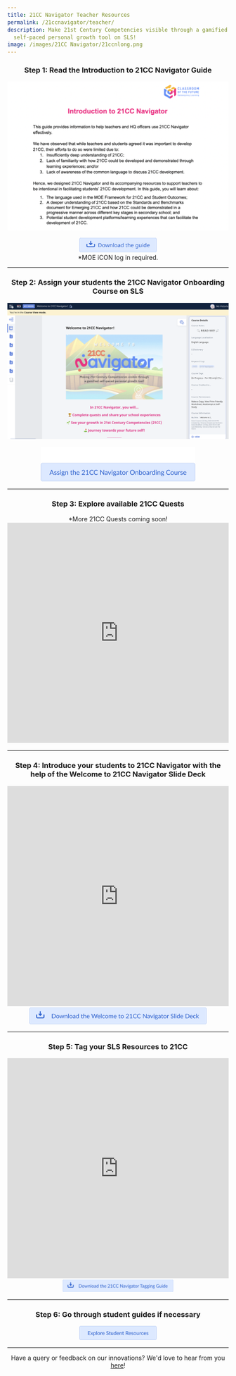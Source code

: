 ```yaml
---
title: 21CC Navigator Teacher Resources
permalink: /21ccnavigator/teacher/
description: Make 21st Century Competencies visible through a gamified
  self-paced personal growth tool on SLS!
image: /images/21CC Navigator/21ccnlong.png
---
```

<center><h3>Step 1: Read the Introduction to 21CC Navigator Guide</h3></center>

![Introduction to 21CC Guide](/images/21CC%20Navigator/intro%20to%2021cc%20guide.png)

<center><a href="https://for.edu.sg/21ccnteacherguide" target="_blank" rel="noopener noreferrer"><img src="/images/Buttons/download-the-guide.png" style="width:35%; display: inline;"></a><br>*MOE iCON log in required.</center>
	
-------

<center><h3>Step 2: Assign your students the 21CC Navigator Onboarding Course on SLS</h3></center>

![21CC Navigator Onboarding Course on SLS](/images/21CC%20Navigator/21cc%20navigator%20onboarding%20course%20sls.png)

<center><a href="https://for.edu.sg/21ccnonboardingcourse" target="_blank" rel="noopener noreferrer"><img src="/images/Buttons/assign%20your%20students%2021cc%20n%20(1).png" style="width:70%; display: inline;"></a></center>

-------

<center><h3>Step 3: Explore available 21CC Quests</h3></center>
<center>*More 21CC Quests coming soon!</center>

<iframe src="https://docs.google.com/presentation/d/e/2PACX-1vRPRngQQ1tmIsR2cIYebxL3EUXFNuNIHwMcgxTVqF_I0I-x5Za8F89rcJWj-NA1EMYNUsYjhYCNe12K/embed?start=false&amp;loop=true&amp;delayms=10000" frameborder="0" width="100%" height="500" allowfullscreen="true"></iframe>

-------

<center><h3>Step 4: Introduce your students to 21CC Navigator with the help of the Welcome to 21CC Navigator Slide Deck</h3></center>

<iframe src="https://docs.google.com/presentation/d/e/2PACX-1vRMACOVHau2C13HIdmu5fdz-4oS1L3BIfkPK12zoIMFrcgUlcf1lAbipD0hP_H_Iw/embed?start=false&amp;loop=true&amp;delayms=10000" frameborder="0" width="100%" height="500" allowfullscreen="true"></iframe>

<center><a href="https://docs.google.com/presentation/d/1tWbtRce1Ru12dWv1TJsqSNhCdpgkpiu0/copy" target="_blank" rel="noopener noreferrer"><img src="/images/Buttons/download%20the%2021ccn.png" style="width:80%; display: inline;"></a></center>

-------

<center><h3>Step 5: Tag your SLS Resources to 21CC</h3></center>

<iframe src="https://docs.google.com/presentation/d/e/2PACX-1vTctd7FuhNOdF_EoZ7fc45nE3X-YLr6ye_EUisINZtYuCGmAw-jQWsEQYUeol0kLQ/embed?start=false&amp;loop=true&amp;delayms=10000" frameborder="0" width="100%" height="500" allowfullscreen="true"></iframe>

<center><a href="https://docs.google.com/presentation/d/1KDhwkW5LOCCYXvyJ1EryqiX4Q2aAK-Jb/copy" target="_blank" rel="noopener noreferrer"><img src="/images/Buttons/download%20the%2021ccn%20tag.png" style="width:50%; display: inline;"></a></center>

-------

<center><h3>Step 6: Go through student guides if necessary</h3></center>

<center><a rel="noopener noreferrer" target="_blank" href="/21ccnavigator/student"><img style="width:35%; display: inline;" src="/images/Buttons/explore%20student%20resources.png"></a></center>

--------

<center>Have a query or feedback on our innovations? We'd love to hear from you <a rel="noopener noreferrer" target="_blank" href="/contact">here</a>!</center>